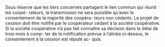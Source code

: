 Sous réserve que les tiers concernés partagent le lien commun qui réunit les coopé- rateurs, la transmission ne sera possible qu’avec le consentement de la majorité des coopéra- teurs non cédants.
Le projet de cession doit être notifié par le coopérateur cédant à la société coopérative.
Si la société coopérative n’a pas fait connaître sa décision dans le délai de trois mois à comp- ter de la notification prévue à l’alinéa ci-dessus, le consentement à la cession est réputé ac- quis.